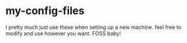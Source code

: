 # my-config-files
I pretty much just use these when setting up a new machine. feel free to modify and use however you want. FOSS baby!
